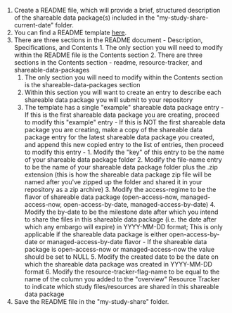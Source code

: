 1. Create a README file, which will provide a brief, structured description of the shareable data package(s) included in the "my-study-share-current-date" folder. 
  1. You can find a README template [here](https://raw.githubusercontent.com/norc-heal/heal-data-pkg-tool/main/readme.yaml).
  2. There are three sections in the README document - Description, Specifications, and Contents
    1. The only section you will need to modify within the README file is the Contents section
    2. There are three sections in the Contents section - readme, resource-tracker, and shareable-data-packages
      1. The only section you will need to modify within the Contents section is the shareable-data-packages section
        1. Within this section you will want to create an entry to describe each shareable data package you will submit to your repository
        2. The template has a single "example" shareable data package entry - If this is the first shareable data package you are creating, proceed to modify this "example" entry - If this is NOT the first shareable data package you are creating, make a copy of the shareable data package entry for the latest shareable data package you created, and append this new copied entry to the list of entries, then proceed to modify this entry - 
          1. Modify the "key" of this entry to be the name of your shareable data package folder
          2. Modify the file-name entry to be the name of your shareable data package folder plus the .zip extension (this is how the shareable data package zip file will be named after you've zipped up the folder and shared it in your repository as a zip archive)
          3. Modify the access-regime to be the flavor of shareable data package (open-access-now, managed-access-now, open-access-by-date, managed-access-by-date)
          4. Modify the by-date to be the milestone date after which you intend to share the files in this shareable data package (i.e. the date after which any embargo will expire) in YYYY-MM-DD format; This is only applicable if the shareable data package is either open-access-by-date or managed-access-by-date flavor - If the shareable data package is open-access-now or managed-access-now the value should be set to NULL
          5. Modify the created date to be the date on which the shareable data package was created in YYYY-MM-DD format
          6. Modify the resource-tracker-flag-name to be equal to the name of the column you added to the "overview" Resource Tracker to indicate which study files/resources are shared in this shareable data package
2. Save the README file in the "my-study-share" folder.